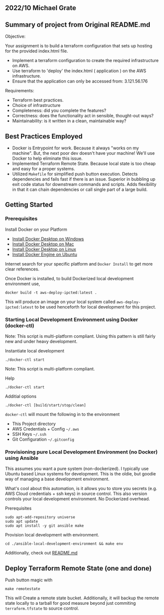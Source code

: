 ## 2022/10 Michael Grate

## Summary of project from Original README.md

Objective:

Your assignment is to build a terraform configuration that sets up hosting
for the provided index.html file.

- Implement a terraform configuration to create the required infrastructure on AWS.
- Use terraform to 'deploy' the index.html ( application ) on the AWS infrastructure.
- Ensure that the application can only be accessed from: 3.121.56.176

Requirements:
- Terraform best practices.
- Choice of infrastructure
- Completeness: did you complete the features?
- Correctness: does the functionality act in sensible, thought-out ways?
- Maintainability: is it written in a clean, maintainable way?


## Best Practices Employed

- Docker is Entrypoint for work. Because it always "works on my machine". But, the next poor dev doesn't have your machine! We'll use Docker to help eliminate this issue.
- Implemented Terraform Remote State. Because local state is too cheap and easy for a proper systems.
- Utilized `Makefile` for simplified push button execution. Detects dependencies and fails fast if there is an issue. Superior in bubbling up exit code status for downstream commands and scripts. Adds flexibility in that it can chain dependencies or call single part of a large build. 

## Getting Started

### Prerequisites

Install Docker on your Platform

- [Install Docker Desktop on Windows](https://docs.docker.com/desktop/install/windows-install/)
- [Install Docker Desktop on Mac](https://docs.docker.com/desktop/install/mac-install/)
- [Install Docker Desktop on Linux](https://docs.docker.com/desktop/install/linux-install/)
- [Install Docker Engine on Ubuntu](https://docs.docker.com/engine/install/ubuntu/)

Internet search for your specific platform and `Docker Install` to get more clear references.

Once Docker is installed, to build Dockerized local development environment use,
```
docker build -t aws-deploy-ipcted:latest .
```
This will produce an image on your local system called `aws-deploy-ipcted:latest` to be used henceforth for local development for this project.

### Starting Local Development Environment using Docker (docker-ctl)
Note: This script is multi-platform compliant. Using this pattern is still fairly new and under heavy development.


Instantiate local development
```
./docker-ctl start
``` 
Note: This script is multi-platform compliant.

Help
```
./docker-ctl start
```

Additial options
```
./docker-ctl [build/start/stop/clean]
```

`docker-ctl`  will mount the following in to the environment
- This Project directory
- AWS Credentials + Config `~/.aws`
- SSH Keys `~/.ssh`
- Git Configuration `~/.gitconfig`

### Provisioning pure Local Development Environment (no Docker) using Ansible
This assumes you want a pure system (non-dockerized). I typically use Ubuntu based Linux systems for development. This is the oldie, but goodie way of managing a base development environment.

What's cool about this automation, is it allows you to store you secrets (e.g. AWS Cloud credentials + ssh keys) in source control. This also version controls your local development environment. No Dockerized overhead.

Prerequisites
```
sudo apt-add-repository universe
sudo apt update
sudo apt install -y git ansible make
```

Provision local development with environment. 
```
cd ./ansible-local-development-environment && make env
```
Additionally, check out [README.md](./ansible-local-development-environment/README.md)

## Deploy Terraform Remote State (one and done)

Push button magic with
```
make remotestate
```
This will Create a remote state bucket. Additionally, it will backup the remote state locally to a tarball for good measure beyond just commiting `terraform.tfstate` to source control. 

